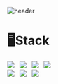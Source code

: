 
<!--
**jihyun-Yun42/jihyun-Yun42** is a ✨ _special_ ✨ repository because its `README.md` (this file) appears on your GitHub profile.

Here are some ideas to get you started:

- 🔭 I’m currently working on ...
- 🌱 I’m currently learning ...
- 👯 I’m looking to collaborate on ...
- 🤔 I’m looking for help with ...
- 💬 Ask me about ...
- 📫 How to reach me: ...
- 😄 Pronouns: ...
- ⚡ Fun fact: ...
-->

![header](https://capsule-render.vercel.app/api?type=waving&color=0:C33865,100:1E2670&height=230&animation=twinkling&section=Header&text=Jihyun&fontAlign=70&fontAlignY=40&fontColor=FFFFFF)
  
<h1>🖥️Stack</h1>
 <!-- badge : https://shields.io/ -->
 <!-- icon : https://simpleicons.org/?q=Get -->
<div>
 <img src="https://img.shields.io/badge/HTML5-e74c3c?style=flat-square&logo=HTML5&logoColor=white"></img> &nbsp 
 <img src="https://img.shields.io/badge/CSS3-0A84FF?style=flat-square&logo=CSS3&logoColor=white"></img> &nbsp 
 <img src="https://img.shields.io/badge/JavaScript-FFCD11?style=flat-square&logo=JavaScript&logoColor=white"></img> &nbsp 
 <img src="https://img.shields.io/badge/TypeScript-3178C6?style=flat-square&logo=TypeScript&logoColor=white"/></a> &nbsp 
 <br/>
 <img src="https://img.shields.io/badge/React-00BCF6?style=flat-square&logo=React&logoColor=white"></img> &nbsp 
 <img src="https://img.shields.io/badge/Redux-764ABC?style=flat-square&logo=Redux&logoColor=white"/> &nbsp
 <img src="https://img.shields.io/badge/styled%2Dcomponents-DB7093?style=flat-square&logo=styled%2Dcomponents&logoColor=white"/></a>&nbsp
 <!-- <img src="https://img.shields.io/badge/reactquery-FF4154?style=flat-square&logo=Redux&logoColor=white"/> -->
</div> 
